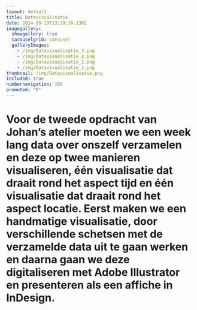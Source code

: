 ```yaml
---
layout: default
title: Datavisualisatie
date: 2024-09-19T13:38:30.130Z
imagegallery:
  showgallery: true
  carouselgrid: carousel
  galleryImages:
    - /img/Datavisualisatie_3.png
    - /img/Datavisualisatie_4.png
    - /img/Datavisualisatie_2.png
    - /img/Datavisualisatie_1.png
thumbnail: /img/Datavisualisatie.png
included: true
numbernavigation: 100
promoted: "0"
---
```

# Voor de tweede opdracht van Johan’s atelier moeten we een week lang data over onszelf verzamelen en deze op twee manieren visualiseren, één visualisatie dat draait rond het aspect tijd en één visualisatie dat draait rond het aspect locatie. Eerst maken we een handmatige visualisatie, door verschillende schetsen met de verzamelde data uit te gaan werken en daarna gaan we deze digitaliseren met Adobe Illustrator en presenteren als een affiche in InDesign.

